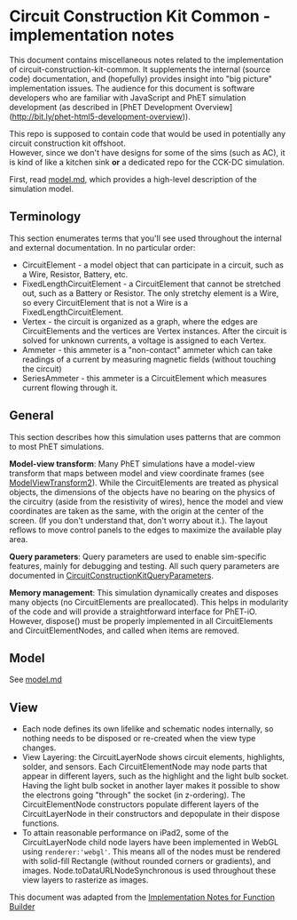 # Circuit Construction Kit Common - implementation notes

This document contains miscellaneous notes related to the implementation of circuit-construction-kit-common. It
supplements the internal (source code) documentation, and (hopefully) provides insight into "big picture" implementation
issues.  The audience for this document is software developers who are familiar with JavaScript and PhET simulation 
development (as described in [PhET Development Overview] (http://bit.ly/phet-html5-development-overview)).

This repo is supposed to contain code that would be used in potentially any circuit construction kit offshoot.  
However, since we don't have designs for some of the sims (such as AC), it is kind of like a kitchen sink **or** a 
dedicated repo for the CCK-DC simulation.

First, read [model.md](https://github.com/phetsims/circuit-construction-kit-common/blob/master/doc/model.md), which 
provides a high-level description of the simulation model.

## Terminology

This section enumerates terms that you'll see used throughout the internal and external documentation. In no particular 
order:

* CircuitElement - a model object that can participate in a circuit, such as a Wire, Resistor, Battery, etc.
* FixedLengthCircuitElement - a CircuitElement that cannot be stretched out, such as a Battery or Resistor.  The only 
stretchy element is a Wire, so every CircuitElement that is not a Wire is a FixedLengthCircuitElement.
* Vertex - the circuit is organized as a graph, where the edges are CircuitElements and the vertices are Vertex 
instances.  After the circuit is solved for unknown currents, a voltage is assigned to each Vertex.
* Ammeter - this ammeter is a "non-contact" ammeter which can take readings of a current by measuring magnetic fields
(without touching the circuit)
* SeriesAmmeter - this ammeter is a CircuitElement which measures current flowing through it. 

## General

This section describes how this simulation uses patterns that are common to most PhET simulations.

**Model-view transform**: Many PhET simulations have a model-view transform that maps between model and view coordinate 
frames (see [ModelViewTransform2](https://github.com/phetsims/phetcommon/blob/master/js/view/ModelViewTransform2.js)).
While the CircuitElements are treated as physical objects, the dimensions of the objects have no bearing on the physics
of the circuitry (aside from the resistivity of wires), hence the model and view coordinates are taken as the same, with 
the origin at the center of the screen. (If you don't understand that, don't worry about it.).  The layout reflows to 
move control panels to the edges to maximize the available play area.

**Query parameters**: Query parameters are used to enable sim-specific features, mainly for debugging and
testing. All such query parameters are documented in
[CircuitConstructionKitQueryParameters](https://github.com/phetsims/circuit-construction-kit-common/blob/master/js/CircuitConstructionKitQueryParameters.js).

**Memory management**: This simulation dynamically creates and disposes many objects (no CircuitElements are preallocated).
This helps in modularity of the code and will provide a straightforward interface for PhET-iO.  However, dispose()
must be properly implemented in all CircuitElements and CircuitElementNodes, and called when items are removed.

## Model
See [model.md](https://github.com/phetsims/circuit-construction-kit-common/blob/master/doc/model.md)

## View

* Each node defines its own lifelike and schematic nodes internally, so nothing needs to be disposed or re-created when
the view type changes.
* View Layering: the CircuitLayerNode shows circuit elements, highlights, solder, and sensors.  Each CircuitElementNode
may node parts that appear in different layers, such as the highlight and the light bulb socket.  Having the light bulb
socket in another layer makes it possible to show the electrons going "through" the socket (in z-ordering). The 
CircuitElementNode constructors populate different layers of the CircuitLayerNode in their constructors and depopulate 
in their dispose functions.
* To attain reasonable performance on iPad2, some of the CircuitLayerNode child node layers have been implemented in 
WebGL using `renderer:'webgl'`.  This means all of the nodes must be rendered with solid-fill Rectangle (without rounded 
corners or gradients), and images.  Node.toDataURLNodeSynchronous is used throughout these view layers to rasterize as 
images. 

This document was adapted from the [Implementation Notes for Function Builder](https://github.com/phetsims/function-builder/blob/master/doc/implementation-notes.md)